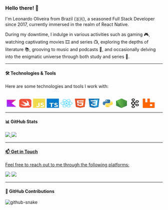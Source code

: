 ### Hello there! 👋

I'm Leonardo Oliveira from Brazil (🇧🇷), a seasoned Full Stack Developer since 2017, currently immersed in the realm of React Native.

During my downtime, I indulge in various activities such as gaming 🎮, watching captivating movies 🎞️ and series 📺, exploring the depths of literature 📚, grooving to music and podcasts 🎵, and occasionally delving into the enigmatic universe through both study and series 🌌.

---

#### 🛠️ Technologies & Tools

Here are some technologies and tools I work with:

<div style="display: inline_block"><br>
  <img align="center" alt="Kotlin" height="30" width="40" src="https://raw.githubusercontent.com/devicons/devicon/master/icons/kotlin/kotlin-original.svg">
  <img align="center" alt="Swift" height="30" width="40" src="https://raw.githubusercontent.com/devicons/devicon/master/icons/swift/swift-original.svg">
  <img align="center" alt="JavaScript" height="30" width="40" src="https://raw.githubusercontent.com/devicons/devicon/master/icons/javascript/javascript-plain.svg">
  <img align="center" alt="TypeScript" height="30" width="40" src="https://raw.githubusercontent.com/devicons/devicon/master/icons/typescript/typescript-plain.svg">
  <img align="center" alt="React" height="30" width="40" src="https://raw.githubusercontent.com/devicons/devicon/master/icons/react/react-original.svg">
  <img align="center" alt="HTML5" height="30" width="40" src="https://raw.githubusercontent.com/devicons/devicon/master/icons/html5/html5-original.svg">
  <img align="center" alt="CSS3" height="30" width="40" src="https://raw.githubusercontent.com/devicons/devicon/master/icons/css3/css3-original.svg">
  <img align="center" alt="Python" height="30" width="40" src="https://raw.githubusercontent.com/devicons/devicon/master/icons/python/python-original.svg">
  <img align="center" alt="Node.js" height="30" width="40" src="https://raw.githubusercontent.com/devicons/devicon/master/icons/nodejs/nodejs-original.svg">
  <img align="center" alt="Kafka" height="30" width="40" src="https://raw.githubusercontent.com/devicons/devicon/master/icons/apachekafka/apachekafka-original.svg">
  <img align="center" alt="RabbitMQ" height="30" width="40" src="https://raw.githubusercontent.com/devicons/devicon/master/icons/rabbitmq/rabbitmq-original.svg">
</div>

---

#### 📊 GitHub Stats

<div>
  <a href="https://github.com/leofolive">
  <img height="180em" src="https://github-readme-stats.vercel.app/api?username=leofolive&show_icons=true&theme=midnight-purple&include_all_commits=true&count_private=true&hide=stars"/>
  <img height="180em" src="https://github-readme-stats.vercel.app/api/top-langs/?username=leofolive&layout=compact&langs_count=10&theme=midnight-purple"/>

</div>

---

#### 📫 Get in Touch

Feel free to reach out to me through the following platforms:

<div> 
  <a href="mailto:leonardo.oliveira@mobeuv.com"><img src="https://img.shields.io/badge/-Gmail-%23333?style=for-the-badge&logo=gmail&logoColor=white" target="_blank"></a>
  <a href="https://www.linkedin.com/in/lfmaker" target="_blank"><img src="https://img.shields.io/badge/-LinkedIn-%230077B5?style=for-the-badge&logo=linkedin&logoColor=white" target="_blank"></a> 
</div>

---

#### 🐍 GitHub Contributions
<picture>
  <source media="(prefers-color-scheme: dark)" srcset="https://github.com/LFMAKER/LFMAKER/blob/output/github-contribution-grid-snake-dark.svg" />
  <source media="(prefers-color-scheme: light)" srcset="https://github.com/LFMAKER/LFMAKER/blob/output/github-contribution-grid-snake.svg" />
  <img alt="github-snake" src="https://github.com/LFMAKER/LFMAKER/blob/outputgithub-contribution-grid-snake.svg" />
</picture>

